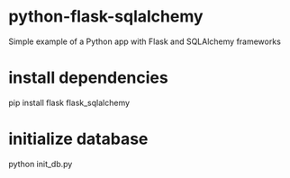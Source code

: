 # python-flask-sqlalchemy
Simple example of a Python app with Flask and SQLAlchemy frameworks

# install dependencies
pip install flask flask_sqlalchemy

# initialize database
python init_db.py

